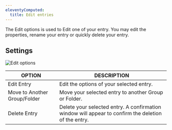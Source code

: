 ```yaml
---
eleventyComputed:
  title: Edit entries
---
```

The Edit options is used to Edit one of your entry. You may edit the properties, rename your entry or quickly delete your entry.

## Settings
![Edit options](https://cdnweb.devolutions.net/docs/docs_en_rdm_mac_clip10336.png)

| OPTION                       | DESCRIPTION                                                                                         |
|------------------------------|-----------------------------------------------------------------------------------------------------|
| Edit Entry                   | Edit the options of your selected entry.                                                            |
| Move to Another Group/Folder | Move your selected entry to another Group or Folder.                                                |
| Delete Entry                 | Delete your selected entry. A confirmation window will appear to confirm the deletion of the entry. |
